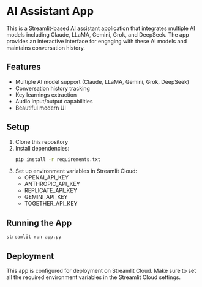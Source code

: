 # AI Assistant App

This is a Streamlit-based AI assistant application that integrates multiple AI models including Claude, LLaMA, Gemini, Grok, and DeepSeek. The app provides an interactive interface for engaging with these AI models and maintains conversation history.

## Features

- Multiple AI model support (Claude, LLaMA, Gemini, Grok, DeepSeek)
- Conversation history tracking
- Key learnings extraction
- Audio input/output capabilities
- Beautiful modern UI

## Setup

1. Clone this repository
2. Install dependencies:
   ```bash
   pip install -r requirements.txt
   ```
3. Set up environment variables in Streamlit Cloud:
   - OPENAI_API_KEY
   - ANTHROPIC_API_KEY
   - REPLICATE_API_KEY
   - GEMINI_API_KEY
   - TOGETHER_API_KEY

## Running the App

```bash
streamlit run app.py
```

## Deployment

This app is configured for deployment on Streamlit Cloud. Make sure to set all the required environment variables in the Streamlit Cloud settings.
